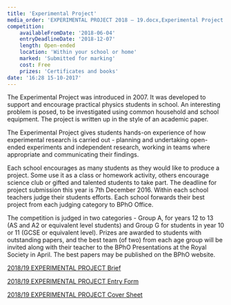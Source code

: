 ```yaml
---
title: 'Experimental Project'
media_order: 'EXPERIMENTAL PROJECT 2018 – 19.docx,Experimental Project 2018_19.pdf'
competition:
    availableFromDate: '2018-06-04'
    entryDeadlineDate: '2018-12-07'
    length: Open-ended
    location: 'Within your school or home'
    marked: 'Submitted for marking'
    cost: Free
    prizes: 'Certificates and books'
date: '16:28 15-10-2017'
---
```


The Experimental Project was introduced in 2007. It was developed to support and encourage practical physics students in school. An interesting problem is posed, to be investigated using common household and school equipment. The project is written up in the style of an academic paper.

The Experimental Project gives students hands-on experience of  how experimental research is carried out - planning and undertaking open-ended experiments and independent research, working in teams where appropriate and communicating their findings.

Each school encourages as many students as they would like to produce a project. Some use it as a class or homework activity, others encourage science club or gifted and talented students to take part. The deadline for project submission this year is 7th December 2016. Within each school teachers judge their students efforts. Each school forwards their best project from each judging category to BPhO Office.

The competition is judged in two categories - Group A, for years 12 to 13 (AS and A2 or equivalent level students) and Group G for students in year 10 or 11 (GCSE or equivalent level). Prizes are awarded to students with outstanding papers, and the best team (of two) from each age group will be invited along with their teacher to the BPhO Presentations at the Royal Society in April. The best papers may be published on the BPhO website.

[2018/19 EXPERIMENTAL PROJECT Brief](Experimental%20Project%202018_19.pdf)

[2018/19 EXPERIMENTAL PROJECT Entry Form](https://www2.physics.ox.ac.uk/my-forms/experimental-project-2018-19-entry-form)

[2018/19 EXPERIMENTAL PROJECT Cover Sheet](EXPERIMENTAL%20PROJECT%202018%20%E2%80%93%2019.docx)


